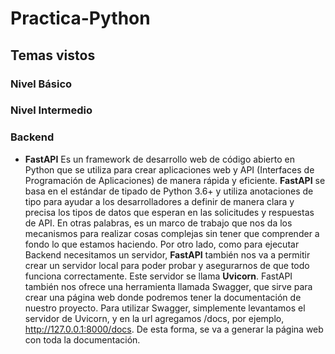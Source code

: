 # Practica-Python
## Temas vistos
### Nivel Básico

### Nivel Intermedio

### Backend
* **FastAPI**
  Es un framework de desarrollo web de código abierto en Python que se utiliza para crear aplicaciones web y API (Interfaces de Programación de Aplicaciones) de manera rápida y eficiente. **FastAPI** se basa en el estándar de tipado de Python 3.6+ y utiliza anotaciones de tipo para ayudar a los desarrolladores a definir de manera clara y precisa los tipos de datos que esperan en las solicitudes y respuestas de API. En otras palabras, es un marco de trabajo que nos da los mecanismos para realizar cosas complejas sin tener que comprender a fondo lo que estamos haciendo.
  Por otro lado, como para ejecutar Backend necesitamos un servidor, **FastAPI** también nos va a permitir crear un servidor local para poder probar y asegurarnos de que todo funciona correctamente. Este servidor se llama **Uvicorn**.
  FastAPI también nos ofrece una herramienta llamada Swagger, que sirve para crear una página web donde podremos tener la documentación de nuestro proyecto.
  Para utilizar Swagger, simplemente levantamos el servidor de Uvicorn, y en la url agregamos /docs, por ejemplo, http://127.0.0.1:8000/docs. De esta forma, se va a generar la página web con toda la documentación.
